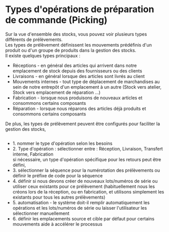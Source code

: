 # Types d'opérations de préparation de commande (Picking)

Sur la vue d'ensemble des stocks, vous pouvez voir plusieurs types différents de prélèvements.\
Les types de prélèvement définissent les mouvements prédéfinis d'un produit ou d'un groupe de produits dans la gestion des stocks.\
Il existe quelques types principaux :

* Réceptions - en général des articles qui arrivent dans notre emplacement de stock depuis des fournisseurs ou des clients
* Livraisons - en général lorsque des articles sont livrés au client
* Mouvements internes - tout type de déplacement de marchandises au sein de notre entrepôt d'un emplacement à un autre (Stock vers atelier, Stock vers emplacement de réparation ...)
* Fabrication - lorsque nous produisons de nouveaux articles et consommons certains composants
* Réparation - lorsque nous réparons des articles déjà produits et consommons certains composants

De plus, les types de prélèvement peuvent être configurés pour faciliter la gestion des stocks,&#x20;

<figure><img src="https://2479359880-files.gitbook.io/~/files/v0/b/gitbook-x-prod.appspot.com/o/spaces%2FnTWGcVv7ikvz7HIC0Dby%2Fuploads%2FOONIfQYF6DmjUVTF25Nq%2Fimage.png?alt=media&#x26;token=0c489687-5f22-473c-9f50-6aeb5a8014f1" alt=""><figcaption></figcaption></figure>

* 1\. nommer le type d'opération selon les besoins
* 2\. Type d'opération : sélectionner entre : Réception, Livraison, Transfert interne, Fabrication\
  si nécessaire, un type d'opération spécifique pour les retours peut être défini,
* 3\. sélectionner la séquence pour la numérotation des prélèvements ou définir le préfixe de code pour la séquence
* 4\. définir si nous devons créer de nouveaux lots/numéros de série ou utiliser ceux existants pour ce prélèvement (habituellement nous les créons lors de la réception, ou en fabrication, et utilisons simplement les existants pour tous les autres prélèvements)
* 5\. automatisation - le système doit-il remplir automatiquement les opérations et les lots/numéros de série ou laisser l'utilisateur les sélectionner manuellement
* 6\. définir les emplacements source et cible par défaut pour certains mouvements aide à accélérer le processus
